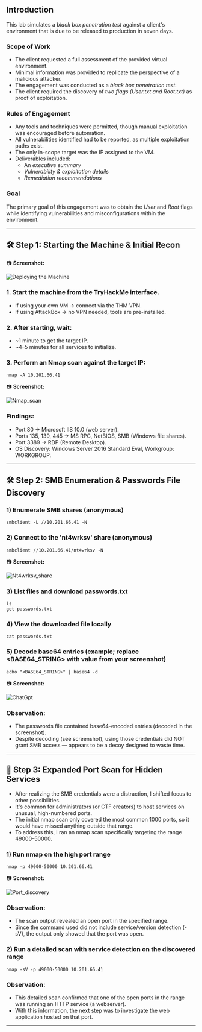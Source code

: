 ## Introduction

This lab simulates a *black box penetration test* against a client's environment that is due to be released to production in seven days.

### Scope of Work
- The client requested a full assessment of the provided virtual environment.
- Minimal information was provided to replicate the perspective of a malicious attacker.
- The engagement was conducted as a *black box penetration test*.
- The client required the discovery of *two flags (User.txt and Root.txt)* as proof of exploitation.

### Rules of Engagement
- Any tools and techniques were permitted, though manual exploitation was encouraged before automation.
- All vulnerabilities identified had to be reported, as multiple exploitation paths exist.
- The only in-scope target was the IP assigned to the VM.
- Deliverables included:
  - An *executive summary*
  - *Vulnerability & exploitation details*
  - *Remediation recommendations*

### Goal
The primary goal of this engagement was to obtain the *User* and *Root* flags while identifying vulnerabilities and misconfigurations within the environment.


---


## 🛠 Step 1: Starting the Machine & Initial Recon

📷 **Screenshot:** 

![Deploying the Machine](./Screenshots/start_machine_1.png)  

### 1. Start the machine from the TryHackMe interface.
   - If using your own VM → connect via the THM VPN.
   - If using AttackBox → no VPN needed, tools are pre-installed.

### 2. After starting, wait:
   - ~1 minute to get the target IP.
   - ~4–5 minutes for all services to initialize.

### 3. Perform an Nmap scan against the target IP:
```
nmap -A 10.201.66.41
```

📷 **Screenshot:** 

![Nmap_scan](./Screenshots/Nmap_scan_1.png)  

### Findings:
 - Port 80 → Microsoft IIS 10.0 (web server).
 - Ports 135, 139, 445 → MS RPC, NetBIOS, SMB (Windows file shares).
 - Port 3389 → RDP (Remote Desktop).
 - OS Discovery: Windows Server 2016 Standard Eval, Workgroup: WORKGROUP.
---


## 🛠 Step 2: SMB Enumeration & Passwords File Discovery

### 1) Enumerate SMB shares (anonymous)
```   
smbclient -L //10.201.66.41 -N
```

### 2) Connect to the 'nt4wrksv' share (anonymous)
```
smbclient //10.201.66.41/nt4wrksv -N
```
📷 **Screenshot:**

![Nt4wrksv_share](./Screenshots/nt4wrksv_share.png)  


### 3) List files and download passwords.txt
```
ls
get passwords.txt
```

### 4) View the downloaded file locally 
```
cat passwords.txt
```

### 5) Decode base64 entries (example; replace <BASE64_STRING> with value from your screenshot)
```
echo "<BASE64_STRING>" | base64 -d
```

📷 **Screenshot:**  

![ChatGpt](./Screenshots/bob_bill.png)  

### Observation:
 - The passwords file contained base64-encoded entries (decoded in the screenshot).
 - Despite decoding (see screenshot), using those credentials did NOT grant SMB access — appears to be a decoy designed to waste time.
---


## 🔎 Step 3: Expanded Port Scan for Hidden Services

- After realizing the SMB credentials were a distraction, I shifted focus to other possibilities.
- It's common for administrators (or CTF creators) to host services on unusual, high-numbered ports. 
- The initial nmap scan only covered the most common 1000 ports, so it would have missed anything outside that range.
- To address this, I ran an nmap scan specifically targeting the range 49000–50000.

### 1) Run nmap on the high port range
```
nmap -p 49000-50000 10.201.66.41 
```

📷 **Screenshot:** 

![Port_discovery](./Screenshots/port_discovery.png)  

### Observation:
 - The scan output revealed an open port in the specified range.
 - Since the command used did not include service/version detection (-sV),
   the output only showed that the port was open.

### 2) Run a detailed scan with service detection on the discovered range
```
nmap -sV -p 49000-50000 10.201.66.41
```

### Observation:
 - This detailed scan confirmed that one of the open ports in the range was running an HTTP service (a webserver).
 - With this information, the next step was to investigate the web application hosted on that port.
---
